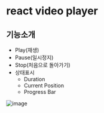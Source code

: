 # react video player
## 기능소개
- Play(재생)
- Pause(일시정지)
- Stop(처음으로 돌아가기)
- 상태표시
    - Duration
    - Current Position
    - Progress Bar  
    
![image](https://user-images.githubusercontent.com/24298382/210733068-71669a9a-f035-4a20-a623-7311068e5214.png)
